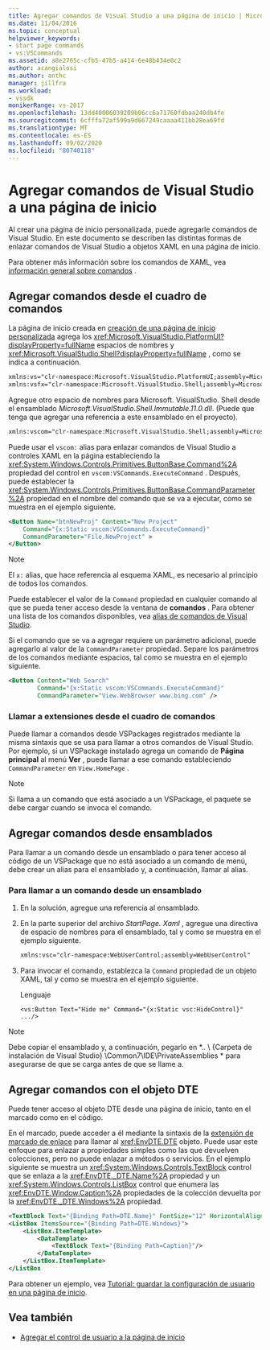 ```yaml
---
title: Agregar comandos de Visual Studio a una página de inicio | Microsoft Docs
ms.date: 11/04/2016
ms.topic: conceptual
helpviewer_keywords:
- start page commands
- vs:VSCommands
ms.assetid: a8e2765c-cfb5-47b5-a414-6e48b434e0c2
author: acangialosi
ms.author: anthc
manager: jillfra
ms.workload:
- vssdk
monikerRange: vs-2017
ms.openlocfilehash: 13dd40006039209b06cc6a71760fdbaa240db4fe
ms.sourcegitcommit: 6cfffa72af599a9d667249caaaa411bb28ea69fd
ms.translationtype: MT
ms.contentlocale: es-ES
ms.lasthandoff: 09/02/2020
ms.locfileid: "80740118"
---
```

# <a name="add-visual-studio-commands-to-a-start-page"></a>Agregar comandos de Visual Studio a una página de inicio

Al crear una página de inicio personalizada, puede agregarle comandos de Visual Studio. En este documento se describen las distintas formas de enlazar comandos de Visual Studio a objetos XAML en una página de inicio.

Para obtener más información sobre los comandos de XAML, vea [información general sobre comandos](/dotnet/framework/wpf/advanced/commanding-overview) .

## <a name="add-commands-from-the-command-well"></a>Agregar comandos desde el cuadro de comandos

La página de inicio creada en [creación de una página de inicio personalizada](../extensibility/creating-a-custom-start-page.md) agrega los <xref:Microsoft.VisualStudio.PlatformUI?displayProperty=fullName> espacios de nombres y <xref:Microsoft.VisualStudio.Shell?displayProperty=fullName> , como se indica a continuación.

```xml
xmlns:vs="clr-namespace:Microsoft.VisualStudio.PlatformUI;assembly=Microsoft.VisualStudio.Shell.14.0"
xmlns:vsfx="clr-namespace:Microsoft.VisualStudio.Shell;assembly=Microsoft.VisualStudio.Shell.14.0"
```

Agregue otro espacio de nombres para Microsoft. VisualStudio. Shell desde el ensamblado *Microsoft.VisualStudio.Shell.Immutable.11.0.dll*. (Puede que tenga que agregar una referencia a este ensamblado en el proyecto).

```xml
xmlns:vscom="clr-namespace:Microsoft.VisualStudio.Shell;assembly=Microsoft.VisualStudio.Shell.Immutable.11.0"
```

Puede usar el `vscom:` alias para enlazar comandos de Visual Studio a controles XAML en la página estableciendo la <xref:System.Windows.Controls.Primitives.ButtonBase.Command%2A> propiedad del control en `vscom:VSCommands.ExecuteCommand` . Después, puede establecer la <xref:System.Windows.Controls.Primitives.ButtonBase.CommandParameter%2A> propiedad en el nombre del comando que se va a ejecutar, como se muestra en el ejemplo siguiente.

```xml
<Button Name="btnNewProj" Content="New Project"
    Command="{x:Static vscom:VSCommands.ExecuteCommand}"
    CommandParameter="File.NewProject" >
</Button>
```

> [!NOTE]
> El `x:` alias, que hace referencia al esquema XAML, es necesario al principio de todos los comandos.

 Puede establecer el valor de la `Command` propiedad en cualquier comando al que se pueda tener acceso desde la ventana de **comandos** . Para obtener una lista de los comandos disponibles, vea [alias de comandos de Visual Studio](../ide/reference/visual-studio-command-aliases.md).

 Si el comando que se va a agregar requiere un parámetro adicional, puede agregarlo al valor de la `CommandParameter` propiedad. Separe los parámetros de los comandos mediante espacios, tal como se muestra en el ejemplo siguiente.

```xml
<Button Content="Web Search"
        Command="{x:Static vscom:VSCommands.ExecuteCommand}"
        CommandParameter="View.WebBrowser www.bing.com" />
```

### <a name="call-extensions-from-the-command-well"></a>Llamar a extensiones desde el cuadro de comandos
 Puede llamar a comandos desde VSPackages registrados mediante la misma sintaxis que se usa para llamar a otros comandos de Visual Studio. Por ejemplo, si un VSPackage instalado agrega un comando de **Página principal** al menú **Ver** , puede llamar a ese comando estableciendo `CommandParameter` en `View.HomePage` .

> [!NOTE]
> Si llama a un comando que está asociado a un VSPackage, el paquete se debe cargar cuando se invoca el comando.

## <a name="add-commands-from-assemblies"></a>Agregar comandos desde ensamblados
 Para llamar a un comando desde un ensamblado o para tener acceso al código de un VSPackage que no está asociado a un comando de menú, debe crear un alias para el ensamblado y, a continuación, llamar al alias.

### <a name="to-call-a-command-from-an-assembly"></a>Para llamar a un comando desde un ensamblado

1. En la solución, agregue una referencia al ensamblado.

2. En la parte superior del archivo *StartPage. Xaml* , agregue una directiva de espacio de nombres para el ensamblado, tal y como se muestra en el ejemplo siguiente.

    ```xml
    xmlns:vsc="clr-namespace:WebUserControl;assembly=WebUserControl"
    ```

3. Para invocar el comando, establezca la `Command` propiedad de un objeto XAML, tal y como se muestra en el ejemplo siguiente.

     Lenguaje

    ```
    <vs:Button Text="Hide me" Command="{x:Static vsc:HideControl}" .../>
    ```

> [!NOTE]
> Debe copiar el ensamblado y, a continuación, pegarlo en *.. \\ {Carpeta de instalación de Visual Studio} \Common7\IDE\PrivateAssemblies \* para asegurarse de que se carga antes de que se llame a.

## <a name="add-commands-with-the-dte-object"></a>Agregar comandos con el objeto DTE
 Puede tener acceso al objeto DTE desde una página de inicio, tanto en el marcado como en el código.

 En el marcado, puede acceder a él mediante la sintaxis de la [extensión de marcado de enlace](/dotnet/framework/wpf/advanced/binding-markup-extension) para llamar al <xref:EnvDTE.DTE> objeto. Puede usar este enfoque para enlazar a propiedades simples como las que devuelven colecciones, pero no puede enlazar a métodos o servicios. En el ejemplo siguiente se muestra un <xref:System.Windows.Controls.TextBlock> control que se enlaza a la <xref:EnvDTE._DTE.Name%2A> propiedad y un <xref:System.Windows.Controls.ListBox> control que enumera las <xref:EnvDTE.Window.Caption%2A> propiedades de la colección devuelta por la <xref:EnvDTE._DTE.Windows%2A> propiedad.

```xml
<TextBlock Text="{Binding Path=DTE.Name}" FontSize="12" HorizontalAlignment="Center"/>
<ListBox ItemsSource="{Binding Path=DTE.Windows}">
    <ListBox.ItemTemplate>
        <DataTemplate>
            <TextBlock Text="{Binding Path=Caption}"/>
        </DataTemplate>
    </ListBox.ItemTemplate>
</ListBox
```

 Para obtener un ejemplo, vea [Tutorial: guardar la configuración de usuario en una página de inicio](../extensibility/walkthrough-saving-user-settings-on-a-start-page.md).

## <a name="see-also"></a>Vea también

- [Agregar el control de usuario a la página de inicio](../extensibility/adding-user-control-to-the-start-page.md)
